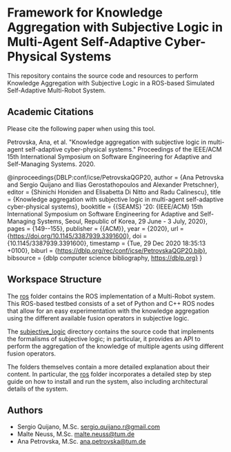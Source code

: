 # Framework for Knowledge Aggregation with Subjective Logic in Multi-Agent Self-Adaptive Cyber-Physical Systems

This repository contains the source code and resources to perform Knowledge Aggregation with Subjective Logic in a ROS-based Simulated Self-Adaptive Multi-Robot System.

## Academic Citations

Please cite the following paper when using this tool.

Petrovska, Ana, et al. "Knowledge aggregation with subjective logic in multi-agent self-adaptive cyber-physical systems." Proceedings of the IEEE/ACM 15th International Symposium on Software Engineering for Adaptive and Self-Managing Systems. 2020.

@inproceedings{DBLP:conf/icse/PetrovskaQGP20,
  author    = {Ana Petrovska and
               Sergio Quijano and
               Ilias Gerostathopoulos and
               Alexander Pretschner},
  editor    = {Shinichi Honiden and
               Elisabetta Di Nitto and
               Radu Calinescu},
  title     = {Knowledge aggregation with subjective logic in multi-agent self-adaptive
               cyber-physical systems},
  booktitle = {{SEAMS} '20: {IEEE/ACM} 15th International Symposium on Software Engineering
               for Adaptive and Self-Managing Systems, Seoul, Republic of Korea,
               29 June - 3 July, 2020},
  pages     = {149--155},
  publisher = {{ACM}},
  year      = {2020},
  url       = {https://doi.org/10.1145/3387939.3391600},
  doi       = {10.1145/3387939.3391600},
  timestamp = {Tue, 29 Dec 2020 18:35:13 +0100},
  biburl    = {https://dblp.org/rec/conf/icse/PetrovskaQGP20.bib},
  bibsource = {dblp computer science bibliography, https://dblp.org}
}

## Workspace Structure

The [ros](../ros) folder contains the ROS implementation of a Multi-Robot system. This ROS-based testbed consists of a set of Python and C++ ROS nodes that allow for an easy experimentation with the knowledge aggregation using the different available fusion operators in subjective logic.

The [subjective_logic](../subjective_logic) directory contains the source code that implements the formalisms of subjective logic; in particular, it provides an API to perform the aggregation of the knowledge of multiple agents using different fusion operators. 

The folders themselves contain a more detailed explanation about their content. In particular, the [ros](../ros) folder incorporates a detailed step by step guide on how to install and run the system, also including architectural details of the system.

## Authors
*  Sergio Quijano, M.Sc. sergio.quijano.r@gmail.com
*  Malte Neuss, M.Sc. malte.neuss@tum.de
*  Ana Petrovska, M.Sc. ana.petrovska@tum.de


